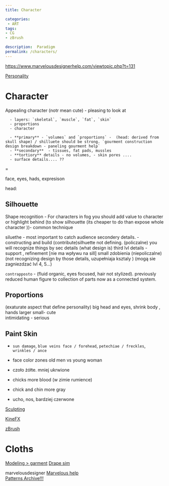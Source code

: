 ```yaml
---
title: Character

categories:
 - ART
tags:
- CG
- zBrush

description:  Paradigm
permalink: /characters/
---
```


https://www.marvelousdesignerhelp.com/viewtopic.php?t=131

[Personality](/personality/)


# Character

Appealing character (notr mean cute) - pleasing to look at


      - layers: `skeletal`, `muscle`, `fat`, `skin`  
      - proportions  
      - character  

      - **primary** - `volumes` and `proportions` -  (head: derived from skull shape) / shilluete should be strong. `gourment construction design breakdown - paneling gourment help`
      - **secondary**  - tissues, fat pads, mussles
      - **tortiory** details - no volumes, - skin pores ....
      - surface details.... ??


=

   face, eyes, hads,
expresison


head:



## Silhouette
Shape recognition -
For characters in fog you should add value to character or highlight behind (to show silhouette  (its cheaper to do than expose whole character ))- common technique

siluethe - most important to catch audience
secondery details. - constructing and build (contribute)silhuette not defining. (policzalne) you will recognize things by sec details (what design is)
third lvl details - support , refinement [nie ma  wpływu na sill] small zdobienia  (niepoliczalne) (not recognizing design by those details, uzupełniaja ksztaly )
(mogą sie zagniezdzać lvl 4, 5...)



`contrapposto` -  (fluid organic, eyes focused, hair not stylized). previously reduced human figure to collection of parts now as a connected system.



##  Proportions
(exaturate aspect that define personality)
big head and eyes, shrink body , hands larger
small- cute  
intimidating - serious   






## Paint Skin
   - `sun damage`, `blue veins face / forehead`, `petechiae / freckles`, `wrinkles / ance`  

- face color zones
old men vs young woman
- czoło żółte. mniej ukrwione
- chicks more blood (w zimie rumience)
- chick and chin more gray
- ucho, nos,  bardziej czerwone

[Sculpting](/sculpting/)  


[KineFX](/kinefx/)

[zBrush]( /zbrush/)  

# Cloths

[Modeling > garment](/modeling/)
[Drape sim](/vellum/)

marvelousdesigner
[Marvelous help](https://www.marvelousdesignerhelp.com/viewtopic.php?t=131)     
[Patterns Archive!!!](https://copa.apps.uri.edu/search.php?page=1)    
